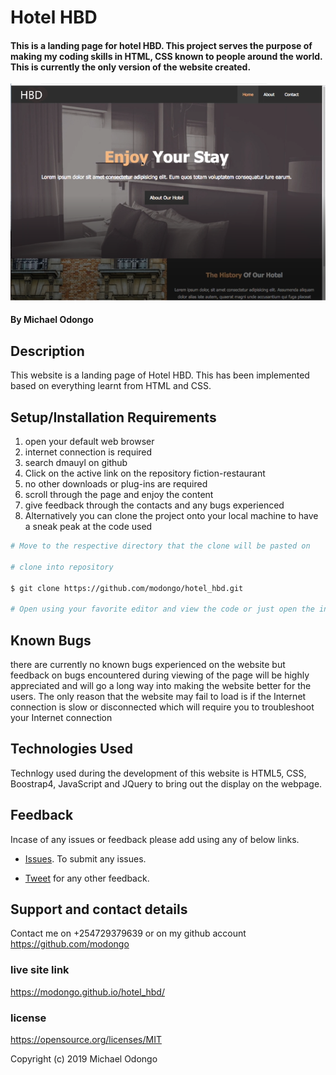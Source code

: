 # Hotel HBD

#### This is a landing page for hotel HBD. This project serves the purpose of making my coding skills in HTML, CSS  known to people around the world. This is currently the only version of the website created.

![](https://github.com/modongo/hotel_hbd/blob/master/img/Hotel-HBD.PNG)

#### By **Michael Odongo**

## Description

This website is a landing page of Hotel HBD. This has been implemented based on everything learnt from HTML and CSS.

## Setup/Installation Requirements

1. open your default web browser
2. internet connection is required 
3. search dmauyl on github
4. Click on the active link on the repository fiction-restaurant
5. no other downloads or plug-ins are required 
6. scroll through the page and enjoy the content
7. give feedback through the contacts and any bugs experienced
8. Alternatively you can clone the project onto your local machine to have a sneak peak at the code used

``` bash
# Move to the respective directory that the clone will be pasted on

# clone into repository

$ git clone https://github.com/modongo/hotel_hbd.git

# Open using your favorite editor and view the code or just open the index.html on the browser
```

## Known Bugs

there are currently no known bugs experienced on the website but feedback on bugs encountered during viewing of the page will be highly appreciated and will go a long way into making the website better for the users. The only reason that the website may fail to load is if the Internet connection is slow or disconnected which will require you to troubleshoot your Internet connection

## Technologies Used

Technlogy used during the development of this website is  HTML5, CSS, Boostrap4, JavaScript and JQuery to bring out the display on the webpage.

## Feedback

Incase of any issues or feedback please add using any of below links.

* [Issues](https://github.com/modongo/hotel_hbd/issues). To submit any issues.

* [Tweet](https://twitter.com/mikodongo) for any other feedback.

## Support and contact details

 Contact me on +254729379639 or on my github account <https://github.com/modongo>

### live site link

<https://modongo.github.io/hotel_hbd/>

### license

https://opensource.org/licenses/MIT


Copyright (c) 2019 Michael Odongo